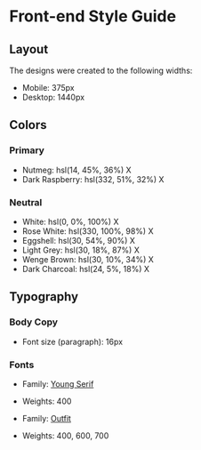 # Front-end Style Guide

## Layout

The designs were created to the following widths:

- Mobile: 375px
- Desktop: 1440px

## Colors

### Primary

- Nutmeg: hsl(14, 45%, 36%) X
- Dark Raspberry: hsl(332, 51%, 32%) X

### Neutral

- White: hsl(0, 0%, 100%) X
- Rose White: hsl(330, 100%, 98%) X
- Eggshell: hsl(30, 54%, 90%) X
- Light Grey: hsl(30, 18%, 87%) X
- Wenge Brown: hsl(30, 10%, 34%) X
- Dark Charcoal: hsl(24, 5%, 18%) X

## Typography

### Body Copy

- Font size (paragraph): 16px

### Fonts

- Family: [Young Serif](https://fonts.google.com/specimen/Young+Serif)
- Weights: 400

- Family: [Outfit](https://fonts.google.com/specimen/Outfit)
- Weights: 400, 600, 700
